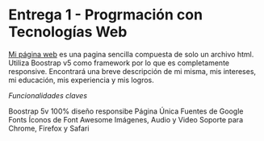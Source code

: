 # Entrega 1 - Progrmación con Tecnologías Web

[Mi página web](https://imsarmiento.github.io/web_e1/) es una pagina sencilla compuesta de solo un archivo html. Utiliza Boostrap v5 como framework por lo que es completamente responsive. Encontrará una breve descripción de mi misma, mis intereses, mi educación, mis experiencia y mis logros.

*Funcionalidades claves*

Boostrap 5v
100% diseño responsibe
Página Única
Fuentes de Google Fonts
Íconos de Font Awesome
Imágenes, Audio y Video
Soporte para Chrome, Firefox y Safari
